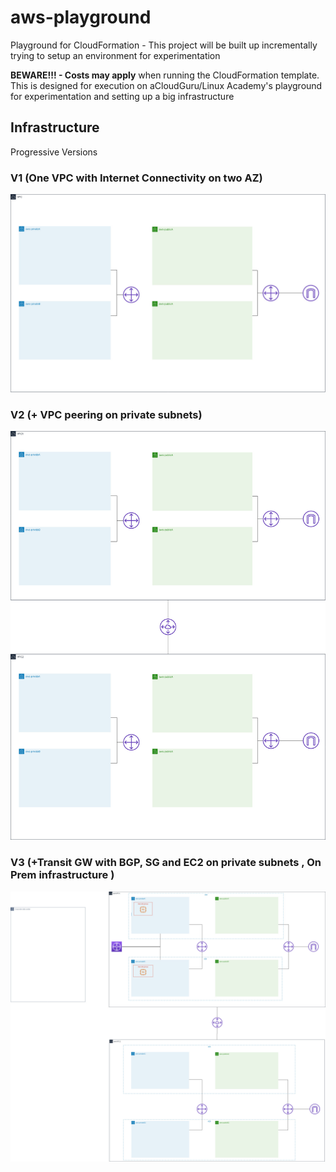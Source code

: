 # aws-playground
Playground for CloudFormation - This project will be built up incrementally trying to setup an environment for experimentation

**BEWARE!!! - Costs may apply** when running the CloudFormation template. This is designed for execution on aCloudGuru/Linux Academy's playground for experimentation and setting up a big infrastructure

## Infrastructure
Progressive Versions

### V1 (One VPC with Internet Connectivity on two AZ) </p>
![alt text](10_Infrastructure/aws-playground-infrastructure.jpg "Infra")

### V2 (+ VPC peering on private subnets) </p>
![alt text](10_Infrastructure/aws-playground-infrastructure_v2.jpg "Infra")

### V3 (+Transit GW with BGP, SG and EC2 on private subnets , On Prem infrastructure ) </p>
![alt text](10_Infrastructure/aws-playground-infrastructure_v3.jpg "Infra")


